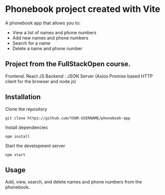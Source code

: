 # Phonebook project created with Vite

A phonebook app that allows you to:

- View a list of names and phone numbers
- Add new names and phone numbers
- Search for a name
- Delete a name and phone number

## Project from the FullStackOpen course.

Frontend: React JS
Backend : JSON Server (Axios Promise based HTTP client for the browser and node.js)

## Installation
Clone the repository

    git clone https://github.com/YOUR-USERNAME/phonebook-app

Install dependencies

    npm install

Start the development server

    npm start

## Usage

Add, view, search, and delete names and phone numbers from the phonebook.

```